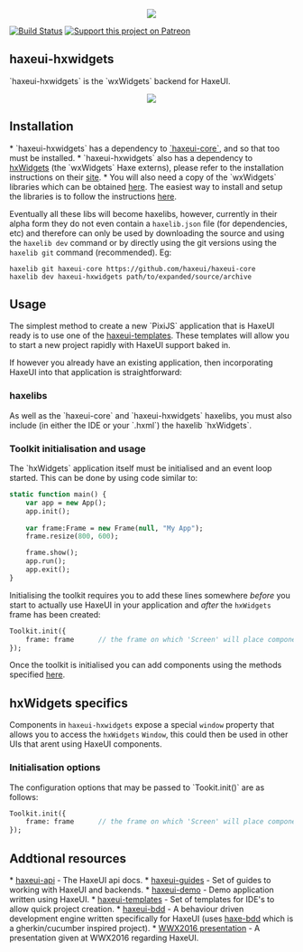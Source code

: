 <p align="center">
  <img src="https://dl.dropboxusercontent.com/u/26678671/haxeui2-warning.png"/>
</p>

[![Build Status](https://travis-ci.org/haxeui/haxeui-hxwidgets.svg?branch=master)](https://travis-ci.org/haxeui/haxeui-hxwidgets)
[![Support this project on Patreon](https://dl.dropboxusercontent.com/u/26678671/patreon_button.png)](https://www.patreon.com/haxeui)

<h2>haxeui-hxwidgets</h2>
`haxeui-hxwidgets` is the `wxWidgets` backend for HaxeUI.

<p align="center">
	<img src="https://github.com/haxeui/haxeui-hxwidgets/raw/master/screen.png" />
</p>

<h2>Installation</h2>
 * `haxeui-hxwidgets` has a dependency to <a href="https://github.com/haxeui/haxeui-core">`haxeui-core`</a>, and so that too must be installed.
 * `haxeui-hxwidgets` also has a dependency to <a href="https://github.com/haxeui/hxWidgets">hxWidgets</a> (the `wxWidgets` Haxe externs), please refer to the installation instructions on their <a href="https://github.com/haxeui/hxWidgets">site</a>.
 * You will also need a copy of the `wxWidgets` libraries which can be obtained <a href="https://www.wxwidgets.org/downloads">here</a>. The easiest way to install and setup the libraries is to follow the instructions <a href="https://github.com/haxeui/hxWidgets#hxwidgets">here</a>.

Eventually all these libs will become haxelibs, however, currently in their alpha form they do not even contain a `haxelib.json` file (for dependencies, etc) and therefore can only be used by downloading the source and using the `haxelib dev` command or by directly using the git versions using the `haxelib git` command (recommended). Eg:

```
haxelib git haxeui-core https://github.com/haxeui/haxeui-core
haxelib dev haxeui-hxwidgets path/to/expanded/source/archive
```

<h2>Usage</h2>
The simplest method to create a new `PixiJS` application that is HaxeUI ready is to use one of the <a href="https://github.com/haxeui/haxeui-templates">haxeui-templates</a>. These templates will allow you to start a new project rapidly with HaxeUI support baked in. 

If however you already have an existing application, then incorporating HaxeUI into that application is straightforward:

<h3>haxelibs</h3>
As well as the `haxeui-core` and `haxeui-hxwidgets` haxelibs, you must also include (in either the IDE or your `.hxml`) the haxelib `hxWidgets`.

<h3>Toolkit initialisation and usage</h3>
The `hxWidgets` application itself must be initialised and an event loop started. This can be done by using code similar to:

```haxe
static function main() {
	var app = new App();
    app.init();
    
    var frame:Frame = new Frame(null, "My App");
    frame.resize(800, 600);

    frame.show();
    app.run();
    app.exit();
}
```

Initialising the toolkit requires you to add these lines somewhere _before_ you start to actually use HaxeUI in your application and _after_ the `hxWidgets` frame has been created:

```haxe
Toolkit.init({
	frame: frame      // the frame on which 'Screen' will place components
});
```

Once the toolkit is initialised you can add components using the methods specified <a href="https://github.com/haxeui/haxeui-core#adding-components-using-haxe-code">here</a>.

<h2>hxWidgets specifics</h2>

Components in `haxeui-hxwidgets` expose a special `window` property that allows you to access the `hxWidgets` `Window`, this could then be used in other UIs that arent using HaxeUI components. 

<h3>Initialisation options</h3>
The configuration options that may be passed to `Tookit.init()` are as follows:

```haxe
Toolkit.init({
	frame: frame      // the frame on which 'Screen' will place components
});
```


<h2>Addtional resources</h2>
* <a href="http://haxeui.github.io/haxeui-api/">haxeui-api</a> - The HaxeUI api docs.
* <a href="https://github.com/haxeui/haxeui-guides">haxeui-guides</a> - Set of guides to working with HaxeUI and backends.
* <a href="https://github.com/haxeui/haxeui-demo">haxeui-demo</a> - Demo application written using HaxeUI.
* <a href="https://github.com/haxeui/haxeui-templates">haxeui-templates</a> - Set of templates for IDE's to allow quick project creation.
* <a href="https://github.com/haxeui/haxeui-bdd">haxeui-bdd</a> - A behaviour driven development engine written specifically for HaxeUI (uses <a href="https://github.com/haxeui/haxe-bdd">haxe-bdd</a> which is a gherkin/cucumber inspired project).
* <a href="https://www.youtube.com/watch?v=L8J8qrR2VSg&feature=youtu.be">WWX2016 presentation</a> - A presentation given at WWX2016 regarding HaxeUI.

